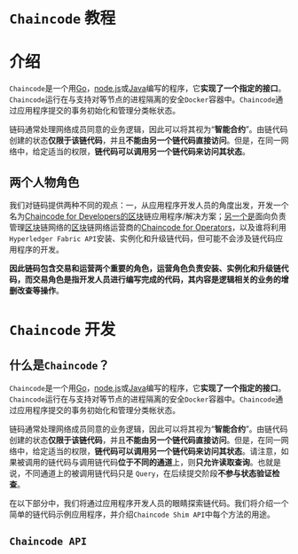 # `Chaincode` 教程

# 介绍

`Chaincode`是一个用[Go](https://golang.org/)，[node.js](https://nodejs.org/)或[Java](https://java.com/en/)编写的程序，它**实现了一个指定的接口**。`Chaincode`运行在与支持对等节点的进程隔离的安全`Docker`容器中。`Chaincode`通过应用程序提交的事务初始化和管理分类帐状态。

链码通常处理网络成员同意的业务逻辑，因此可以将其视为“**智能合约**”。由链代码创建的状态**仅限于该链代码**，并且**不能由另一个链代码直接访问**。但是，在同一网络中，给定适当的权限，**链代码可以调用另一个链代码来访问其状态**。

## 两个人物角色

我们对链码提供两种不同的观点：一，从应用程序开发人员的角度出发，开发一个名为[Chaincode for Developers的区块](https://hyperledger-fabric.readthedocs.io/en/latest/chaincode4ade.html)链应用程序/解决方案；[另一个是](https://hyperledger-fabric.readthedocs.io/en/latest/chaincode4noah.html)面向负责管理[区块](https://hyperledger-fabric.readthedocs.io/en/latest/chaincode4noah.html)链网络的[区块](https://hyperledger-fabric.readthedocs.io/en/latest/chaincode4noah.html)链网络运营商的[Chaincode for Operators](https://hyperledger-fabric.readthedocs.io/en/latest/chaincode4noah.html)，以及谁将利用`Hyperledger Fabric API`安装、实例化和升级链代码，但可能不会涉及链代码应用程序的开发。

**因此链码包含交易和运营两个重要的角色，运营角色负责安装、实例化和升级链代码，而交易角色是指开发人员进行编写完成的代码，其内容是逻辑相关的业务的增删改查等操作**。

# `Chaincode` 开发

## 什么是`Chaincode`？

`Chaincode`是一个用[Go](https://golang.org/)，[node.js](https://nodejs.org/)或[Java](https://java.com/en/)编写的程序，它**实现了一个指定的接口**。`Chaincode`运行在与支持对等节点的进程隔离的安全`Docker`容器中。`Chaincode`通过应用程序提交的事务初始化和管理分类帐状态。

链码通常处理网络成员同意的业务逻辑，因此可以将其视为“**智能合约**”。由链代码创建的状态**仅限于该链代码**，并且**不能由另一个链代码直接访问**。但是，在同一网络中，给定适当的权限，**链代码可以调用另一个链代码来访问其状态**。请注意，如果被调用的链代码与调用链代码**位于不同的通道**上，则**只允许读取查询**。也就是说，不同通道上的被调用链代码只是 `Query`，在后续提交阶段**不参与状态验证检查**。

在以下部分中，我们将通过应用程序开发人员的眼睛探索链代码。我们将介绍一个简单的链代码示例应用程序，并介绍`Chaincode Shim API`中每个方法的用途。

## `Chaincode API`

